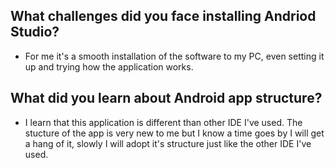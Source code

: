 ## What challenges did you face installing Andriod Studio?
- For me it's a smooth installation of the software to my PC, even setting it up and trying how the application works.

## What did you learn about Android app structure?
- I learn that this application is different than other IDE I've used. The stucture of the app is very new to me but I know a time goes by I will get a hang of it, slowly I will adopt it's structure just like the other IDE I've used.
